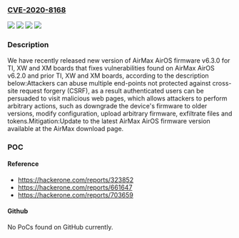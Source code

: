 ### [CVE-2020-8168](https://cve.mitre.org/cgi-bin/cvename.cgi?name=CVE-2020-8168)
![](https://img.shields.io/static/v1?label=Product&message=AirMax%20AirOS%20for%20TI%2C%20XW%20and%20XM%20boards&color=blue)
![](https://img.shields.io/static/v1?label=Version&message=Affected%20firmware%20versions%20v6.2.0%20and%20prior%20&color=brightgreen)
![](https://img.shields.io/static/v1?label=Version&message=Fixed%20firmware%20version%20v6.3.0%20&color=brightgreen)
![](https://img.shields.io/static/v1?label=Vulnerability&message=Cross-Site%20Request%20Forgery%20(CSRF)%20(CWE-352)&color=brightgreen)

### Description

We have recently released new version of AirMax AirOS firmware v6.3.0 for TI, XW and XM boards that fixes vulnerabilities found on AirMax AirOS v6.2.0 and prior TI, XW and XM boards, according to the description below:Attackers can abuse multiple end-points not protected against cross-site request forgery (CSRF), as a result authenticated users can be persuaded to visit malicious web pages, which allows attackers to perform arbitrary actions, such as downgrade the device's firmware to older versions, modify configuration, upload arbitrary firmware, exfiltrate files and tokens.Mitigation:Update to the latest AirMax AirOS firmware version available at the AirMax download page.

### POC

#### Reference
- https://hackerone.com/reports/323852
- https://hackerone.com/reports/661647
- https://hackerone.com/reports/703659

#### Github
No PoCs found on GitHub currently.

